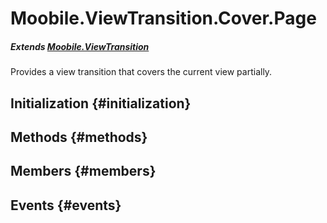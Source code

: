 Moobile.ViewTransition.Cover.Page
================================================================================

##### Extends [Moobile.ViewTransition](../ViewTransition/ViewTransition.md)

Provides a view transition that covers the current view partially.

Initialization {#initialization}
--------------------------------------------------------------------------------

Methods {#methods}
--------------------------------------------------------------------------------


Members {#members}
--------------------------------------------------------------------------------


Events {#events}
--------------------------------------------------------------------------------